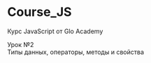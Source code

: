 # Course_JS
Курс JavaScript от Glo Academy

Урок &#8470;2<br>
Типы данных, операторы, методы и свойства
